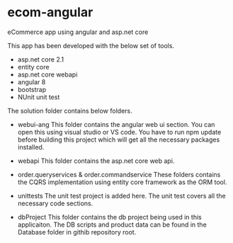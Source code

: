 # ecom-angular
eCommerce app using angular and asp.net core 

This app has been developed with the below set of tools.

* asp.net core 2.1
* entity core
* asp.net core webapi
* angular 8 
* bootstrap
* NUnit unit test

The solution folder contains below folders.
* webui-ang
  This folder contains the angular web ui section. You can open this using visual studio or VS code. 
  You have to run npm update before building this project which will get all the necessary packages installed.
  
* webapi
  This folder contains the asp.net core web api. 
  
* order.queryservices & order.commandservice
   These folders contains the CQRS implementation using entity core framework as the ORM tool. 
  
* unittests
   The unit test project is added here. The unit test covers all the necessary code sections.
   
 * dbProject
    This folder contains the db project being used in this applicaiton. The DB scripts and product data can be found in the Database folder     in githib repository root.  
  

